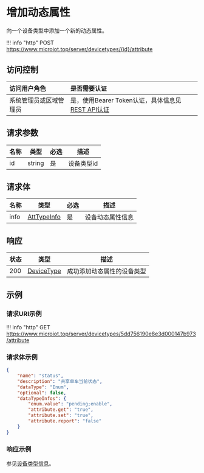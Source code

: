 # 增加动态属性

向一个设备类型中添加一个新的动态属性。

!!! info "http"
    POST https://www.microiot.top/server/devicetypes/{id}/attribute

## 访问控制

| 访问用户角色           | 是否需要认证                                 |
| :--------------------- | :------------------------------------------- |
| 系统管理员或区域管理员 | 是，使用Bearer Token认证，具体信息见[REST API认证](../api.md) |

## 请求参数

| 名称 | 类型   | 必选 | 描述       |
| ---- | ------ | ---- | ---------- |
| id   | string | 是   | 设备类型id |

## 请求体

| 名称 | 类型                                                         | 必选 | 描述             |
| ---- | ------------------------------------------------------------ | ---- | ---------------- |
| info | [AttTypeInfo](http://localhost:8000/reference/datatype/typeinfo/#atttypeinfo) | 是   | 设备动态属性信息 |

## 响应

| 状态 | 类型                      | 描述                       |
| ---- | ------------------------- | -------------------------- |
| 200  | [DeviceType](#devicetype) | 成功添加动态属性的设备类型 |



## 示例

### 请求URI示例

!!! info "http"
    GET https://www.microiot.top/server/devicetypes/5dd756190e8e3d000147b973/attribute


### 请求体示例

``` JSON
{
    "name": "status",
    "description": "共享单车当前状态",
    "dataType": "Enum",
    "optional": false,
    "dataTypeInfos": {
        "enum.value": "pending;enable",
        "attribute.get": "true",
        "attribute.set": "true",
        "attribute.report": "false"
    }
}
```

### 响应示例

参见[设备类型信息](adddevicetype.md#_7)。
